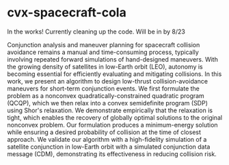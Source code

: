 # cvx-spacecraft-cola

In the works! Currently cleaning up the code. Will be in by 8/23


Conjunction analysis and maneuver planning for spacecraft collision avoidance remains a manual and time-consuming process, typically involving repeated forward simulations of hand-designed maneuvers. With the growing density of satellites in low-Earth orbit (LEO), autonomy is becoming essential for efficiently evaluating and mitigating collisions. 
In this work, we present an algorithm to design low-thrust collision-avoidance maneuvers for short-term conjunction events. We first formulate the problem as a nonconvex quadratically-constrained quadratic program (QCQP), which we then relax into a convex semidefinite program (SDP) using Shor's relaxation. We demonstrate empirically that the relaxation is tight,  which enables the recovery of globally optimal solutions to the original nonconvex problem. Our formulation produces a minimum-energy solution while ensuring a desired probability of collision at the time of closest approach. We validate our algorithm with a high-fidelity simulation of a satellite conjunction in low-Earth orbit with a simulated conjunction data message (CDM), demonstrating its effectiveness in reducing collision risk. 
